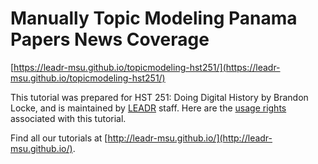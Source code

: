 # Manually Topic Modeling Panama Papers News Coverage

[https://leadr-msu.github.io/topicmodeling-hst251/](https://leadr-msu.github.io/topicmodeling-hst251/)

This tutorial was prepared for HST 251: Doing Digital History by Brandon Locke, and is maintained by [LEADR](http://leadr.msu.edu) staff. Here are the [usage rights](https://github.com/leadr-msu/topicmodeling-hst251/blob/master/License.MD) associated with this tutorial.


Find all our tutorials at [http://leadr-msu.github.io/](http://leadr-msu.github.io/).
